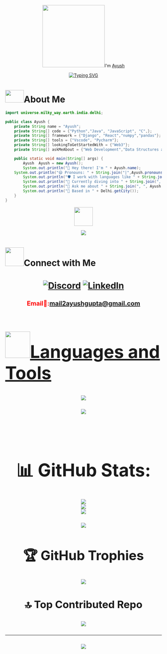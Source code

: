 <div align="center">
<p><img src= "https://media2.giphy.com/media/v1.Y2lkPTc5MGI3NjExZWM1YXh3MmQ2dXE2bzFjazJrdWV4YjJ1cHZ0M29yZDMzcGwyc250YSZlcD12MV9pbnRlcm5hbF9naWZfYnlfaWQmY3Q9cw/2BvIUXHgd5ys6xPLNB/giphy.webp" width="200px" height="200px">I'm <a href="https://github.com/ayushgupta704">Ayush</h4></p>

<a href="https://git.io/typing-svg"><img src="https://readme-typing-svg.demolab.com?font=Fira+Code&pause=1000&vCenter=true&width=435&lines=I+am+tech+enthusiast%2C+explorer;and+passionate+about+solving+problems;++++++++++through+code" alt="Typing SVG" /></a>

</div>
<h1><img src= "https://media2.giphy.com/media/v1.Y2lkPTc5MGI3NjExbzd0b210aDZza2E3emFzNjR0ZDlyNDhtcXIwcDhnZDNqNXNhd294eCZlcD12MV9pbnRlcm5hbF9naWZfYnlfaWQmY3Q9cw/93lywvXdUlArzhrASa/giphy.webp" width="60px" height="40px">About Me</h1>

```java
import universe.milky_way.earth.india.delhi;

public class Ayush {
    private String name = "Ayush";
    private String[] code = {"Python","Java", "JavaScript", "C",};
    private String[] framework = {"Django", "React","numpy","pandas"};
    private String[] tools = {"Vscode", "Pycharm"};
    private String[] lookingToGetStartedWith = {"Web3"};
    private String[] askMeAbout = {"Web Development","Data Structures and Algorthims","Machine Learning"};

    public static void main(String[] args) {
        Ayush  Ayush = new Ayush();
        System.out.println("👋 Hey there! I'm " + Ayush.name);
	System.out.println("😄 Pronouns: " + String.join("|",Ayush.pronouns);
        System.out.println("🛡️ I work with languages like " + String.join(", ", Ayush.code));
        System.out.println("🚀 Currently diving into " + String.join(", ", Ayush.lookingToGetStartedWith));
        System.out.println("💬 Ask me about " + String.join(", ", Ayush.askMeAbout));
        System.out.println("📍 Based in " + Delhi.getCity());
    }
}
```


<div align="center">

<img src= "https://media.giphy.com/media/qbvNxAZvXNErSHbEEV/giphy.gif" width="60" height="60px">

![](https://quotes-github-readme.vercel.app/api?type=horizontal&theme=merko)

</div>
 
<h1><img src= "https://media2.giphy.com/media/v1.Y2lkPTc5MGI3NjExajVzMzcwb2NqMW9qeXJnbXdmMGlhOHAwN3kwdThhMDZtdzhpejc5bCZlcD12MV9pbnRlcm5hbF9naWZfYnlfaWQmY3Q9cw/WnwVJT0hMsLzpvoLuq/giphy.webp" width="60" height="60px">Connect with Me<h1>


<div align="center">

[![Discord](https://img.shields.io/badge/Discord-%237289DA.svg?logo=discord&logoColor=white)](https://discord.gg/https://discord.com/channels/@me) [![LinkedIn](https://img.shields.io/badge/LinkedIn-%230077B5.svg?logo=linkedin&logoColor=white)](https://linkedin.com/in/https://www.linkedin.com/in/ayush-gupta-85a7262bb/) 

<p style="color:red;text-align:center;font-size:20px;">Email📧:<a href="mail2ayushgupta@gmail.com">mail2ayushgupta@gmail.com</p>
</div>


	
<h1><img src="https://media4.giphy.com/media/v1.Y2lkPTc5MGI3NjExMjFlbHNybjlsajU0M3p2bHpwNWJ0azdseXQzNnlidWF3bnEycWg4cyZlcD12MV9pbnRlcm5hbF9naWZfYnlfaWQmY3Q9cw/cOKtRJSMKgHWxKrHod/giphy.webp" width="80px" height="85px">Languages and Tools</h1>



<p align="center">
  <a href="https://skillicons.dev">
   <img src="https://skillicons.dev/icons?i=py,java,html,css,js,django,nodejs,react,tailwind,postman,c"/>
  </a>
</p>

<p align="center">
  <a href="https://skillicons.dev">
   <img src="https://skillicons.dev/icons?i=linux,git,github"/>
  </a>
</p>
<br>
<div align="center">

# 📊 GitHub Stats:
![](https://github-readme-stats.vercel.app/api?username=ayushgupta704&theme=codeSTACKr&hide_border=false&include_all_commits=false&count_private=false)<br/>
![](https://github-readme-streak-stats.herokuapp.com/?user=ayushgupta704&theme=codeSTACKr&hide_border=false)<br/>
![](https://github-readme-stats.vercel.app/api/top-langs/?username=ayushgupta704&theme=codeSTACKr&hide_border=false&include_all_commits=false&count_private=false&layout=compact)


![](https://komarev.com/ghpvc/?username=ayushgupta704&style=flat-square&color=red&base=1000)

## 🏆 GitHub Trophies
![](https://github-profile-trophy.vercel.app/?username=ayushgupta704&theme=gruvbox&no-frame=false&no-bg=true&margin-w=4)




### 🔝 Top Contributed Repo
![](https://github-contributor-stats.vercel.app/api?username=ayushgupta704&limit=5&theme=codeSTACKr&combine_all_yearly_contributions=true)

---
[![](https://visitcount.itsvg.in/api?id=ayushgupta704&icon=2&color=7)](https://visitcount.itsvg.in)
</div>
<!-- Proudly created with GPRM ( https://gprm.itsvg.in ) -->
